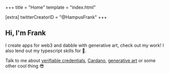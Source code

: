 +++
title = "Home"
template = "index.html"

[extra]
twitterCreatorID = "@HampusFrank"
+++

## Hi, I'm Frank

I create apps for web3 and dabble with generative art, check out my work! I also lend out my typescript skills for :money_with_wings:.

Talk to me about [verifiable credentials](https://en.wikipedia.org/wiki/Verifiable_credentials), [Cardano](<https://en.wikipedia.org/wiki/Cardano_(blockchain_platform)>), [generative art](https://www.reddit.com/r/generative/) or some other cool thing :sunglasses:
